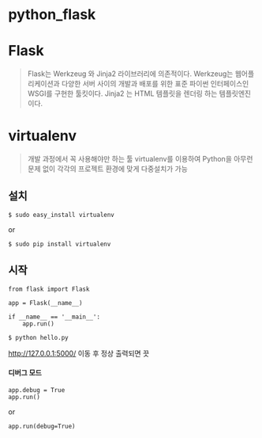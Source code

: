 # python_flask

# Flask

> Flask는 Werkzeug 와 Jinja2 라이브러리에 의존적이다. Werkzeug는 웹어플리케이션과 다양한 
> 서버 사이의 개발과 배포를 위한 표준 파이썬 인터페이스인 WSGI를 구현한 툴킷이다. Jinja2 는
> HTML 템플릿을 렌더링 하는 템플릿엔진이다.


# virtualenv

> 개발 과정에서 꼭 사용해야만 하는 툴
> virtualenv를 이용하여 Python을 아무런 문제 없이 각각의 프로젝트 환경에 맞게 다중설치가 가능

## 설치
`$ sudo easy_install virtualenv `

or

`$ sudo pip install virtualenv`

## 시작

```
from flask import Flask

app = Flask(__name__)

if __name__ == '__main__':
    app.run()
```

`$ python hello.py`

http://127.0.0.1:5000/ 이동 후 정상 출력되면 끗

#### 디버그 모드

```
app.debug = True
app.run()
```

or

`app.run(debug=True)`